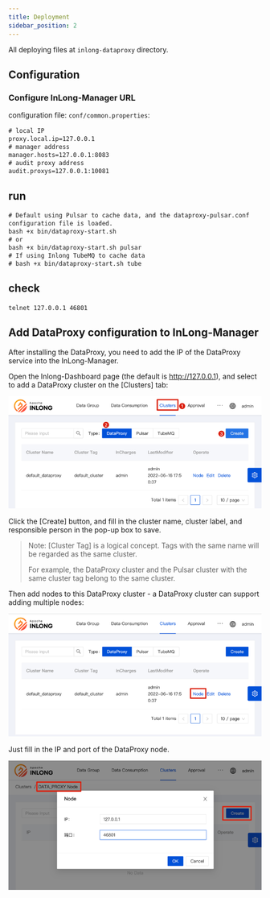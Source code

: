 ```yaml
---
title: Deployment
sidebar_position: 2
---
```


All deploying files at `inlong-dataproxy` directory.
## Configuration

### Configure InLong-Manager URL

configuration file: `conf/common.properties`:
```
# local IP
proxy.local.ip=127.0.0.1
# manager address
manager.hosts=127.0.0.1:8083
# audit proxy address
audit.proxys=127.0.0.1:10081
```

## run

```
# Default using Pulsar to cache data, and the dataproxy-pulsar.conf configuration file is loaded.
bash +x bin/dataproxy-start.sh
# or
bash +x bin/dataproxy-start.sh pulsar
# If using Inlong TubeMQ to cache data
# bash +x bin/dataproxy-start.sh tube
```
	

## check
```
telnet 127.0.0.1 46801
```

## Add DataProxy configuration to InLong-Manager

After installing the DataProxy, you need to add the IP of the DataProxy service into the InLong-Manager.

Open the Inlong-Dashboard page (the default is <http://127.0.0.1>), and select to add a DataProxy cluster on the [Clusters] tab:

![](img/dp_cluster.png)

Click the [Create] button, and fill in the cluster name, cluster label, and responsible person in the pop-up box to save.

> Note: [Cluster Tag] is a logical concept. Tags with the same name will be regarded as the same cluster.
>
> For example, the DataProxy cluster and the Pulsar cluster with the same cluster tag belong to the same cluster.

Then add nodes to this DataProxy cluster - a DataProxy cluster can support adding multiple nodes:

![](img/dp_cluster_node.png)

Just fill in the IP and port of the DataProxy node.

![](img/dp_cluster_node_save.png)
